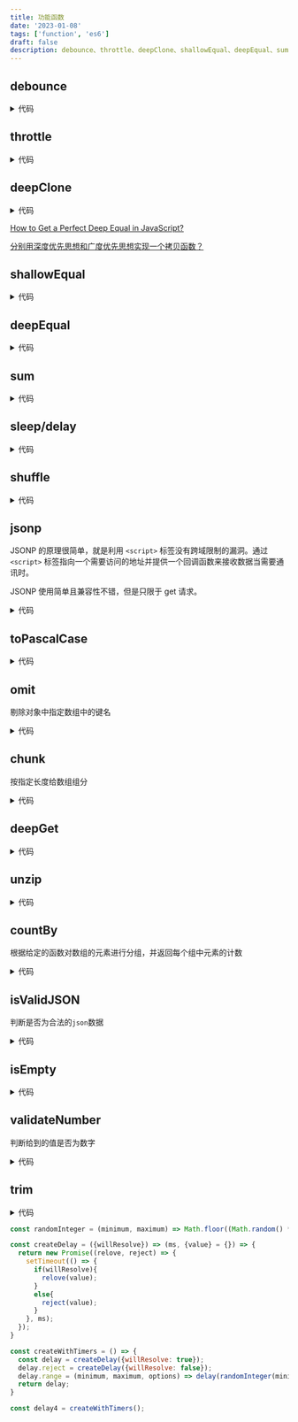 ```yaml
---
title: 功能函数
date: '2023-01-08'
tags: ['function', 'es6']
draft: false
description: debounce、throttle、deepClone、shallowEqual、deepEqual、sum、sleep/delay、shuffle、jsonp
---
```


<TOCInline toc={props.toc} asDisclosure toHeading={2} />

## debounce

<details>
 <summary>代码</summary>

```js
const debounce = (func, delay = 500) => {
  let timer

  return (...args) => {
    if (timer) {
      clearTimeout(timer)
    } else {
      timer = setTimeout(() => {
        fn(...args)
      }, delay)
    }
  }
}
```

</details>

## throttle

<details>
 <summary>代码</summary>

```js
const throttle = (func, delay = 500) => {
  let timer

  return (...args) => {
    if (!timer) {
      timer = setTimeout(() => {
        fn(...args)
        timer = null
      }, delay)
    }
  }
}
```

</details>

## deepClone

<details>
 <summary>代码</summary>

```js
const deepClone = (obj, map = new WeakMap()) => {
  if (obj === null || !(obj instanceof Object)) return obj
  if (obj instanceof Function) return (...args) => obj.call(this, ...args)
  if (obj instanceof Date) return new Date(obj)
  if (obj instanceof RegExp) return new RegExp(obj.source, obj.flags)
  if (map.has(obj)) return map.get(obj)

  const keys = Reflect.ownKeys(obj)
  // const desc = Object.getOwnPropertyDescriptor(obj);
  // const data = Object.create(Object.getPrototypeof(obj), desc);
  let data = new obj.constructor()
  // 处理Map对象
  if (obj instanceof Map) {
    const result = new Map()
    map.set(obj, result)
    obj.forEach((val, key) => {
      result.set(deepClone(key, map), deepClone(val, map))
    })
    return result
  }

  // 处理Set对象
  if (obj instanceof Set) {
    const result = new Set()
    map.set(obj, result)
    obj.forEach((val) => {
      result.set(deepClone(val, map))
    })
    return result
  }

  map.set(obj, data)

  keys.forEach((key) => {
    if (obj[key] instanceof Object) {
      data[key] = deepClone(obj[key])
    } else {
      data[key] = obj[key]
    }
  })

  return data
}
```

</details>

[How to Get a Perfect Deep Equal in JavaScript?](https://levelup.gitconnected.com/how-to-get-a-perfect-deep-equal-in-javascript-b849fe30e54f)

[分别用深度优先思想和广度优先思想实现一个拷贝函数？](../blog/69.md#上期的答案)

## shallowEqual

<details>
 <summary>代码</summary>

```js
function shallowEqual(objA, objB) {
  // P1
  if (Object.is(objA, objB)) {
    return true
  }

  // P2
  if (typeof objA !== 'object' || objA === null || typeof objB !== 'object' || objB === null) {
    return false
  }

  // P3
  var keysA = Object.keys(objA)
  var keysB = Object.keys(objB)

  if (keysA.length !== keysB.length) {
    return false
  }

  for (var i = 0; i < keysA.length; i++) {
    if (
      !Object.prototype.hasOwnProperty.call(objB, keysA[i]) ||
      !Object.is(objA[keysA[i]], objB[keysA[i]])
    ) {
      return false
    }
  }

  return true
}
```

</details>

## deepEqual

<details>
 <summary>代码</summary>

```js
const deepEqual = (objA, objB, map = new WeakMap()) => {
  // P1
  if (Object.is(objA, objB)) return true

  // P2
  if (objA instanceof Date && objB instanceof Date) {
    return objA.getTime() === objB.getTime()
  }
  if (objA instanceof RegExp && objB instanceof RegExp) {
    return objA.toString() === objB.toString()
  }

  // P3
  if (typeof objA !== 'object' || objA === null || typeof objB !== 'object' || objB === null) {
    return false
  }

  // P4
  if (map.get(objA) === objB) return true
  map.set(objA, objB)

  // P5
  const keysA = Reflect.ownKeys(objA)
  const keysB = Reflect.ownKeys(objB)

  if (keysA.length !== keysB.length) {
    return false
  }

  for (let i = 0; i < keysA.length; i++) {
    if (!Reflect.has(objB, keysA[i]) || !deepEqual(objA[keysA[i]], objB[keysA[i]], map)) {
      return false
    }
  }

  return true
}
```

</details>

## sum

<details>
 <summary>代码</summary>

```js
const sum = (num1, num2) => {
  const s1 = (num1.toString().split('.').[1] ?? '').length
  const s2 = (num2.toString().split('.').[1] ?? '').length

  const base = Math.pow(10, Math.max(s1, s2))

  return (num1 * base + num2 * base) / base
}
```

</details>

## sleep/delay

<details>
 <summary>代码</summary>

```ts
const sleep = (t = 0) => new Promise((resolve) => setTimeout(resolve, t))

const delay = <T extends (...args: any[]) => any>(
  func: T,
  seconds: number,
  ...args: Parameters<T>
): Promise<ReturnType<T>> => sleep(seconds).then(() => func(...args))
```

</details>

## shuffle

<details>
 <summary>代码</summary>

```ts
const shuffle = (list) => list.sort((x, y) => Math.random() - 0.5)
```

</details>

## jsonp

JSONP 的原理很简单，就是利用 `<script>` 标签没有跨域限制的漏洞。通过 `<script>` 标签指向一个需要访问的地址并提供一个回调函数来接收数据当需要通讯时。

JSONP 使用简单且兼容性不错，但是只限于 get 请求。

<details>
 <summary>代码</summary>

```js
function stringify(data) {
  const pairs = Object.entries(data)
  const qs = pairs
    .map(([k, v]) => {
      let noValue = false
      if (v === null || v === undefined || typeof v === 'object') {
        noValue = true
      }
      return `${encodeURIComponent(k)}=${noValue ? '' : encodeURIComponent(v)}`
    })
    .join('&')
  return qs
}

function jsonp({ url, onData, params }) {
  const script = document.createElement('script')

  // 一、为了避免全局污染，使用一个随机函数名
  const cbFnName = `JSONP_PADDING_${Math.random().toString().slice(2)}`
  // 二、默认 callback 函数为 cbFnName
  script.src = `${url}?${stringify({ callback: cbFnName, ...params })}`
  // 三、使用 onData 作为 cbFnName 回调函数，接收数据
  window[cbFnName] = onData

  document.body.appendChild(script)
}
```

</details>

## toPascalCase

<details>
 <summary>代码</summary>

```js
const toPascalCase = (str: string): string =>
  (str.match(/[a-zA-Z0-9]+/g) || [])
    .map((w) => `${w.charAt(0).toUpperCase()}${w.slice(1)}`)
    .join('')

toPascalCase('hello world') // 'HelloWorld'
toPascalCase('hello.world') // 'HelloWorld'
toPascalCase('foo_bar-baz') // FooBarBaz

//驼峰转短横线
function toKebabCase(str) {
  let res = str.replace(/([A-Z])/g, (all, i) => {
    return '-' + i.toLowerCase()
  })
  if (res.slice(0, 1) === '-') {
    res = res.slice(1) //去除开头的-
  }
  return res
}
//短横线转驼峰
function toCamelCase(str) {
  return str.replace(/-([a-zA-Z])/g, function (all, i) {
    return i.toUpperCase()
  })
}

console.log(toCamelCase('get-element-by-id'))
console.log(toKebabCase('GetElementById'))
```

</details>

## omit

剔除对象中指定数组中的键名

<details>
 <summary>代码</summary>

```js
const omit = (obj, arr) =>
  Object.keys(obj)
    .filter((k) => !arr.includes(k))
    .reduce((acc, key) => ((acc[key] = obj[key]), acc), {})

omit({ a: 1, b: '2', c: 3 }, ['b']) // { 'a': 1, 'c': 3 }
```

</details>

## chunk

按指定长度给数组组分

<details>
 <summary>代码</summary>

```js
const chunk = (arr, size) =>
  Array.from({ length: Math.ceil(arr.length / size) }, (v, i) =>
    arr.slice(i * size, i * size + size)
  )

chunk([1, 2, 3, 4, 5], 2) // [[1, 2], [3, 4], [5]]
```

</details>

## deepGet

<details>
 <summary>代码</summary>

```js
const deepGet = (obj, keys) =>
  keys.reduce((xs, x) => (xs && xs[x] !== null && xs[x] !== undefined ? xs[x] : null), obj)

let index = 2
const data = {
  foo: {
    foz: [1, 2, 3],
    bar: {
      baz: ['a', 'b', 'c'],
    },
  },
}
deepGet(data, ['foo', 'foz', index]) // get 3
deepGet(data, ['foo', 'bar', 'baz', 8, 'foz']) // null
```

</details>

## unzip

<details>
 <summary>代码</summary>

```js
const unzip = (arr) =>
  arr.reduce(
    (acc, c) => (c.forEach((v, i) => acc[i].push(v)), acc),
    Array.from({ length: Math.max(...arr.map((a) => a.length)) }, (_) => [])
  )

unzip([
  ['a', 1],
  ['b', 2],
  ['c', 3],
  ['d', 4],
  ['e', 5],
]) // [['a', 'b', 'c', 'd', 'e'], [1, 2, 3, 4, 5]]
```

</details>

## countBy

根据给定的函数对数组的元素进行分组，并返回每个组中元素的计数

<details>
 <summary>代码</summary>

```js
const countBy = (arr, fn) =>
  arr.map(typeof fn === 'function' ? fn : (val) => val[fn]).reduce((acc, val) => {
    acc[val] = (acc[val] || 0) + 1
    return acc
  }, {})

countBy([6.1, 4.2, 6.3], Math.floor) // {4: 1, 6: 2}
countBy(['one', 'two', 'three'], 'length') // {3: 2, 5: 1}
countBy([{ count: 5 }, { count: 10 }, { count: 5 }], (x) => x.count)
// {5: 2, 10: 1}
```

</details>

## isValidJSON

判断是否为合法的`json`数据

<details>
 <summary>代码</summary>

```js
const isValidJSON = (str) => {
  try {
    JSON.parse(str)
    return true
  } catch (e) {
    return false
  }
}

isValidJSON('{"name":"Adam","age":20}') // true
isValidJSON('{"name":"Adam",age:"20"}') // false
isValidJSON(null) // true
```

</details>

## isEmpty

<details>
 <summary>代码</summary>

```js
isEmpty([]) // true
isEmpty({}) // true
isEmpty('') // true
isEmpty([1, 2]) // false
isEmpty({ a: 1, b: 2 }) // false
isEmpty('text') // false
isEmpty(123) // true - type is not considered a collection
isEmpty(true) // true - type is not considered a collection

const isEmpty = (val) => val == null || !(Object.keys(val) || val).length
```

</details>

## validateNumber

判断给到的值是否为数字

<details>
 <summary>代码</summary>

```js
const validateNumber = (n) => {
  const num = parseFloat(n)
  return !Number.isNaN(num) && Number.isFinite(num) && Number(n) == n
}

validateNumber('10') // true
validateNumber('a') // false
validateNumber(1 / 0) // false
```

</details>

## trim

<details>
 <summary>代码</summary>

```js
const trim = (str) => (typeof str === 'string' ? str?.replace(/(^\s*)|(\s*$)/g, '') : str)

trim(' abc  ') // =>'abc';
trim(' abc') // => 'abc';
trim('abc') // => 'abc';
trim('a bc') // => 'a bc';
```

</details>

```js
const randomInteger = (minimum, maximum) => Math.floor((Math.random() * (maximum - minimum + 1)) + minimum);

const createDelay = ({willResolve}) => (ms, {value} = {}) => {
  return new Promise((relove, reject) => {
    setTimeout(() => {
      if(willResolve){
        relove(value);
      }
      else{
        reject(value);
      }
    }, ms);
  });
}

const createWithTimers = () => {
  const delay = createDelay({willResolve: true});
  delay.reject = createDelay({willResolve: false});
  delay.range = (minimum, maximum, options) => delay(randomInteger(minimum, maximum), options);
  return delay;
}

const delay4 = createWithTimers();
```